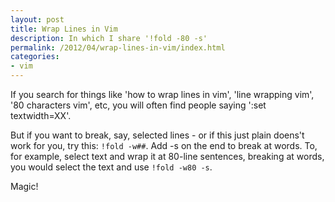 ```yaml
---
layout: post
title: Wrap Lines in Vim
description: In which I share '!fold -80 -s'
permalink: /2012/04/wrap-lines-in-vim/index.html
categories:
- vim
---
```


If you search for things like 'how to wrap lines in vim', 'line wrapping vim', 
'80 characters vim', etc, you will often find people saying ':set textwidth=XX'.

But if you want to break, say, selected lines - or if this just plain doens't
work for you, try this: `!fold -w##`. Add -s on the end to break at words. To,
for example, select text and wrap it at 80-line sentences, breaking at words,
you would select the text and use `!fold -w80 -s`.

Magic!
